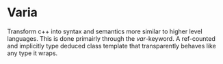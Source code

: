 # Varia
Transform c++ into syntax and semantics more similar to higher level languages. This is done primairly through the *var*-keyword. A ref-counted and 
implicitly type deduced class template that transparently behaves like any type it wraps. 

